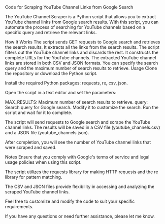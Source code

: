 Code for Scraping YouTube Channel Links from Google Search



The YouTube Channel Scraper is a Python script that allows you to extract YouTube channel links from Google search results. With this script, you can automate the process of searching for YouTube channels based on a specific query and retrieve the relevant links.

How It Works
The script sends GET requests to Google search and retrieves the search results.
It extracts all the links from the search results.
The script filters out the YouTube channel links and discards the rest.
It constructs the complete URLs for the YouTube channels.
The extracted YouTube channel links are stored in both CSV and JSON formats.
You can specify the search query and the maximum number of search results to retrieve.
Usage
Clone the repository or download the Python script.

Install the required Python packages: requests, re, csv, json.

Open the script in a text editor and set the parameters:

MAX_RESULTS: Maximum number of search results to retrieve.
query: Search query for Google search. Modify it to customize the search.
Run the script and wait for it to complete.

The script will send requests to Google search and scrape the YouTube channel links. The results will be saved in a CSV file (youtube_channels.csv) and a JSON file (youtube_channels.json).

After completion, you will see the number of YouTube channel links that were scraped and saved.

Notes
Ensure that you comply with Google's terms of service and legal usage policies when using this script.

The script utilizes the requests library for making HTTP requests and the re library for pattern matching.

The CSV and JSON files provide flexibility in accessing and analyzing the scraped YouTube channel links.

Feel free to customize and modify the code to suit your specific requirements.

If you have any questions or need further assistance, please let me know.
